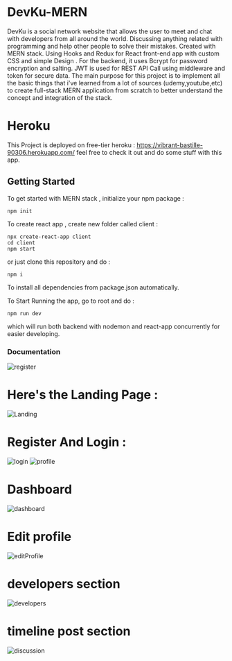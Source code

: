 # DevKu-MERN
DevKu is a social network website that allows the user to meet and chat with developers from all around the world. Discussing anything related with programming and help other people to solve their mistakes. 
Created with MERN stack. Using Hooks and Redux for React front-end app with custom CSS and simple Design .
For the backend, it uses Bcrypt for password encryption and salting. JWT is used for REST API Call using middleware and token for secure data. 
The main purpose for this project is to implement all the basic things that i've learned from a lot of sources (udemy,youtube,etc) to create full-stack MERN application from scratch to better understand the concept and integration of the stack. 
# Heroku
This Project is deployed on free-tier heroku :
https://vibrant-bastille-90306.herokuapp.com/
feel free to check it out and do some stuff with this app.
## Getting Started

To get started with MERN stack , initialize your npm package :
```
npm init
```
To create react app , create new folder called client :
```
npx create-react-app client
cd client
npm start
```
or just clone this repository and do :
```
npm i
```
To install all dependencies from package.json automatically.

To Start Running the app, go to root and do :
```
npm run dev
```
which will run both backend with nodemon and react-app concurrently for easier developing.

### Documentation

![register](https://user-images.githubusercontent.com/47879766/87720857-c5e56100-c7df-11ea-9496-91b7dcdae4cf.png)
# Here's the Landing Page :
![Landing](https://user-images.githubusercontent.com/47879766/87720844-c3830700-c7df-11ea-8f24-f8d3dfafc4a1.png)
# Register And Login :
![login](https://user-images.githubusercontent.com/47879766/87720851-c54cca80-c7df-11ea-9ae0-7031e53e2007.png)
![profile](https://user-images.githubusercontent.com/47879766/87720853-c54cca80-c7df-11ea-83ae-1fd08d8cb232.png)
# Dashboard
![dashboard](https://user-images.githubusercontent.com/47879766/87720832-c0881680-c7df-11ea-8c26-e209799af8fe.png)
# Edit profile
![editProfile](https://user-images.githubusercontent.com/47879766/87720841-c3830700-c7df-11ea-96fa-b7fda43142a9.png)
# developers section
![developers](https://user-images.githubusercontent.com/47879766/87720837-c251da00-c7df-11ea-8dc6-392c07626613.png)
# timeline post section
![discussion](https://user-images.githubusercontent.com/47879766/87720839-c2ea7080-c7df-11ea-95c1-d38ebbaaf273.png)
 

